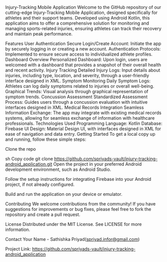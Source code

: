 Injury-Tracking Mobile Application
Welcome to the GitHub repository of our cutting-edge Injury-Tracking Mobile Application, designed specifically for athletes and their support teams. Developed using Android Kotlin, this application aims to offer a comprehensive solution for monitoring and managing sports-related injuries, ensuring athletes can track their recovery and maintain peak performance.

Features
User Authentication
Secure Login/Create Account: Initiate the app by securely logging in or creating a new account.
Authentication Protocols: Implemented to ensure secure access to individualized athlete profiles.
Dashboard Overview
Personalized Dashboard: Upon login, users are welcomed with a dashboard that provides a snapshot of their overall health and recent activity.
Injury Tracking
Detailed Injury Logs: Input details about injuries, including type, location, and severity, through a user-friendly interface designed in XML.
Symptom Monitoring
Daily Symptom Logs: Athletes can log daily symptoms related to injuries or overall well-being.
Graphical Trends: Visual analysis through graphical representation of symptom trends.
Concussion Assessment
Standardized Assessment Process: Guides users through a concussion evaluation with intuitive interfaces designed in XML.
Medical Records Integration
Seamless Information Exchange: The app may integrate with existing medical records systems, allowing for seamless exchange of information with healthcare professionals.
Technologies Used
Programming Language: Kotlin
Database: Firebase
UI Design: Material Design UI, with interfaces designed in XML for ease of navigation and data entry.
Getting Started
To get a local copy up and running, follow these simple steps:

Clone the repo

sh
Copy code
git clone https://github.com/spriyads-vault/injury-tracking-android_application.git
Open the project in your preferred Android development environment, such as Android Studio.

Follow the setup instructions for integrating Firebase into your Android project, if not already configured.

Build and run the application on your device or emulator.

Contributing
We welcome contributions from the community! If you have suggestions for improvements or bug fixes, please feel free to fork the repository and create a pull request.

License
Distributed under the MIT License. See LICENSE for more information.

Contact
Your Name - Sathishka Priyad(spriyad.infor@gmail.com)

Project Link: https://github.com/spriyads-vault/injury-tracking-android_application
